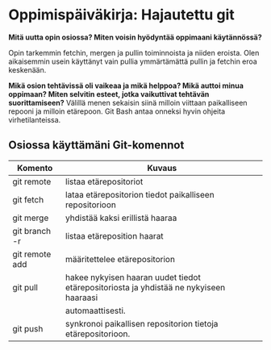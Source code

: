 # Oppimispäiväkirja: Hajautettu git

__Mitä uutta opin osiossa? Miten voisin hyödyntää oppimaani käytännössä?__

Opin tarkemmin fetchin, mergen ja pullin toiminnoista ja niiden eroista. Olen aikaisemmin usein käyttänyt vain pullia ymmärtämättä pullin ja fetchin eroa keskenään.

__Mikä osion tehtävissä oli vaikeaa ja mikä helppoa? Mikä auttoi minua oppimaan? Miten selvitin esteet, jotka vaikuttivat tehtävän suorittamiseen?__
Välillä menen sekaisin siinä milloin viittaan paikalliseen repooni ja milloin etärepoon. Git Bash antaa onneksi hyvin ohjeita virhetilanteissa.

## Osiossa käyttämäni Git-komennot

| Komento | Kuvaus |
| --------| ------ |
| git remote | listaa etärepositoriot |
| git fetch|  lataa etärepositorion tiedot paikalliseen repositorioon  |
| git merge | yhdistää kaksi erillistä haaraa
| git branch -r | listaa etäreposition haarat |
| git remote add  | määritettelee etärepositorion|
| git pull | hakee nykyisen haaran uudet tiedot etärepositoriosta ja yhdistää ne nykyiseen haaraasi
|           |            automaattisesti.     |
|git push | synkronoi paikallisen repositorion tietoja etärepositorioon.   
